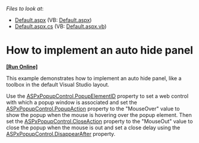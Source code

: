 <!-- default file list -->
*Files to look at*:

* [Default.aspx](./CS/WebSite/Default.aspx) (VB: [Default.aspx](./VB/WebSite/Default.aspx))
* [Default.aspx.cs](./CS/WebSite/Default.aspx.cs) (VB: [Default.aspx.vb](./VB/WebSite/Default.aspx.vb))
<!-- default file list end -->
# How to implement an auto hide panel
<!-- run online -->
**[[Run Online]](https://codecentral.devexpress.com/e4062/)**
<!-- run online end -->


<p>This example demonstrates how to implement an auto hide panel, like a toolbox in the default Visual Studio layout.</p><p>Use the <a href="http://documentation.devexpress.com/#AspNet/DevExpressWebASPxPopupControlASPxPopupControl_PopupElementIDtopic"><u>ASPxPopupControl.PopupElementID</u></a> property to set a web control with which a popup window is associated and set the <a href="http://documentation.devexpress.com/#AspNet/DevExpressWebASPxPopupControlASPxPopupControl_PopupActiontopic"><u>ASPxPopupControl.PopupAction</u></a> property to the "MouseOver" value to show the popup when the mouse is hovering over the popup element. Then set the <a href="http://documentation.devexpress.com/#AspNet/DevExpressWebASPxPopupControlASPxPopupControl_CloseActiontopic"><u>ASPxPopupControl.CloseAction</u></a> property to the "MouseOut" value to close the popup when the mouse is out and set a close delay using the <a href="http://documentation.devexpress.com/#AspNet/DevExpressWebASPxPopupControlASPxPopupControl_DisappearAftertopic"><u>ASPxPopupControl.DisappearAfter</u></a> property.</p>

<br/>


